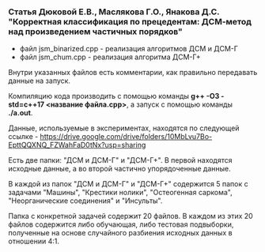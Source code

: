 ### Статья Дюковой Е.В., Маслякова Г.О., Янакова Д.С. "Корректная классификация по прецедентам: ДСМ-метод над произведением частичных порядков"

* файл jsm_binarized.cpp - реализация алгоритмов ДСМ и ДСМ-Г
* файл jsm_chum.cpp - реализация алгоритма ДСМ-Г+

Внутри указанных файлов есть комментарии, как правильно передавать данные на запуск.

Компиляцию кода производить с помощью команды **g++ -O3 -std=c++17 <название файла.cpp>**, а запуск с помощью команды **./a.out**.

Данные, используемые в экспериментах, находятся по следующей ссылке - https://drive.google.com/drive/folders/10MbLvu7Bo-EpttQQXNQ_FZWahFaD0tNx?usp=sharing

Есть две папки: "ДСМ и ДСМ-Г" и "ДСМ-Г+". В первой находятся исходные данные, а во второй частично упорядоченные данные.

В каждой из папок "ДСМ и ДСМ-Г" и "ДСМ-Г+" содержится 5 папок с задачами "Машины", "Крестики нолики", "Остеогенная саркома", "Неорганические соединения" и "Инсульты". 

Папка с конкретной задачей содержит 20 файлов. В каждом из этих 20 файлов содержится либо обучающая, либо тестовая подвыборки, полученные на основе случайного разбиения исходных данных в отношении 4:1.


